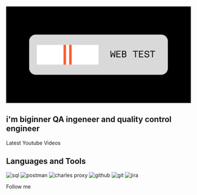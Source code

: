 ![Header](https://github.com/SkeletonHuman/SkeletonHuman/blob/main/assets/Web%20test.png)

## i'm biginner QA ingeneer and quality control engineer

Latest Youtube Videos

## Languages and Tools
![sql](https://img.shields.io/badge/MySQL-090909?style=for-the-badge&logo=mysql&logoColor=%2300B2FF)
![postman](https://img.shields.io/badge/Postman-090909?style=for-the-badge&logo=postman&logoColor=%23FF6C37)
![charles proxy](https://img.shields.io/badge/Charles-090909?style=for-the-badge&logo=charles&logoColor=%23F3F5F5)
![github](https://img.shields.io/badge/Github-090909?style=for-the-badge&logo=github&logoColor=%23F3F5F5)
![git](https://img.shields.io/badge/git-090909?style=for-the-badge&logo=git&logoColor=%23F05032)
![jira](https://img.shields.io/badge/jira-090909?style=for-the-badge&logo=git&logoColor=%230052CC)

Follow me
